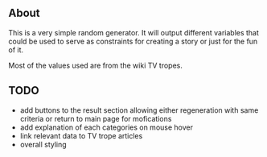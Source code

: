 ## About

This is a very simple random generator. It will output different variables that could be used to serve as constraints for creating a story or just for the fun of it.

Most of the values used are from the wiki TV tropes.

## TODO

* add buttons to the result section allowing either regeneration with same criteria or return to main page for mofications
* add explanation of each categories on mouse hover
* link relevant data to TV trope articles
* overall styling


